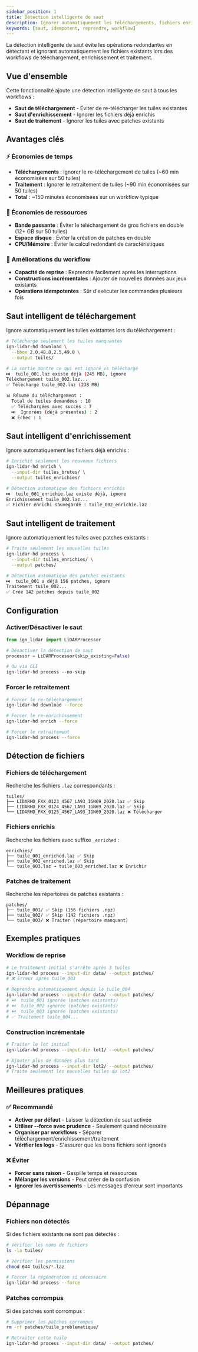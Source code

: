 ```yaml
---
sidebar_position: 1
title: Détection intelligente de saut
description: Ignorer automatiquement les téléchargements, fichiers enrichis et patches existants
keywords: [saut, idempotent, reprendre, workflow]
---
```


La détection intelligente de saut évite les opérations redondantes en détectant et ignorant automatiquement les fichiers existants lors des workflows de téléchargement, enrichissement et traitement.

## Vue d'ensemble

Cette fonctionnalité ajoute une détection intelligente de saut à tous les workflows :

- **Saut de téléchargement** - Éviter de re-télécharger les tuiles existantes
- **Saut d'enrichissement** - Ignorer les fichiers déjà enrichis
- **Saut de traitement** - Ignorer les tuiles avec patches existants

## Avantages clés

### ⚡ Économies de temps

- **Téléchargements** : Ignorer le re-téléchargement de tuiles (~60 min économisées sur 50 tuiles)
- **Traitement** : Ignorer le retraitement de tuiles (~90 min économisées sur 50 tuiles)
- **Total** : ~150 minutes économisées sur un workflow typique

### 💾 Économies de ressources

- **Bande passante** : Éviter le téléchargement de gros fichiers en double (12+ GB sur 50 tuiles)
- **Espace disque** : Éviter la création de patches en double
- **CPU/Mémoire** : Éviter le calcul redondant de caractéristiques

### 🔄 Améliorations du workflow

- **Capacité de reprise** : Reprendre facilement après les interruptions
- **Constructions incrémentales** : Ajouter de nouvelles données aux jeux existants
- **Opérations idempotentes** : Sûr d'exécuter les commandes plusieurs fois

## Saut intelligent de téléchargement

Ignore automatiquement les tuiles existantes lors du téléchargement :

```bash
# Télécharge seulement les tuiles manquantes
ign-lidar-hd download \
  --bbox 2.0,48.8,2.5,49.0 \
  --output tuiles/

# La sortie montre ce qui est ignoré vs téléchargé
⏭️  tuile_001.laz existe déjà (245 MB), ignore
Téléchargement tuile_002.laz...
✅ Téléchargé tuile_002.laz (238 MB)

📊 Résumé du téléchargement :
  Total de tuiles demandées : 10
  ✅ Téléchargées avec succès : 7
  ⏭️  Ignorées (déjà présentes) : 2
  ❌ Échec : 1
```

## Saut intelligent d'enrichissement

Ignore automatiquement les fichiers déjà enrichis :

```bash
# Enrichit seulement les nouveaux fichiers
ign-lidar-hd enrich \
  --input-dir tuiles_brutes/ \
  --output tuiles_enrichies/

# Détection automatique des fichiers enrichis
⏭️  tuile_001_enrichie.laz existe déjà, ignore
Enrichissement tuile_002.laz...
✅ Fichier enrichi sauvegardé : tuile_002_enrichie.laz
```

## Saut intelligent de traitement

Ignore automatiquement les tuiles avec patches existants :

```bash
# Traite seulement les nouvelles tuiles
ign-lidar-hd process \
  --input-dir tuiles_enrichies/ \
  --output patches/

# Détection automatique des patches existants
⏭️  tuile_001 a déjà 156 patches, ignore
Traitement tuile_002...
✅ Créé 142 patches depuis tuile_002
```

## Configuration

### Activer/Désactiver le saut

```python
from ign_lidar import LiDARProcessor

# Désactiver la détection de saut
processor = LiDARProcessor(skip_existing=False)

# Ou via CLI
ign-lidar-hd process --no-skip
```

### Forcer le retraitement

```bash
# Forcer le re-téléchargement
ign-lidar-hd download --force

# Forcer le re-enrichissement
ign-lidar-hd enrich --force

# Forcer le retraitement
ign-lidar-hd process --force
```

## Détection de fichiers

### Fichiers de téléchargement

Recherche les fichiers `.laz` correspondants :

```text
tuiles/
├── LIDARHD_FXX_0123_4567_LA93_IGN69_2020.laz ✅ Skip
├── LIDARHD_FXX_0124_4567_LA93_IGN69_2020.laz ✅ Skip
└── LIDARHD_FXX_0125_4567_LA93_IGN69_2020.laz ❌ Télécharger
```

### Fichiers enrichis

Recherche les fichiers avec suffixe `_enriched` :

```text
enrichies/
├── tuile_001_enriched.laz ✅ Skip
├── tuile_002_enriched.laz ✅ Skip
└── tuile_003.laz → tuile_003_enriched.laz ❌ Enrichir
```

### Patches de traitement

Recherche les répertoires de patches existants :

```text
patches/
├── tuile_001/ ✅ Skip (156 fichiers .npz)
├── tuile_002/ ✅ Skip (142 fichiers .npz)
└── tuile_003/ ❌ Traiter (répertoire manquant)
```

## Exemples pratiques

### Workflow de reprise

```bash
# Le traitement initial s'arrête après 3 tuiles
ign-lidar-hd process --input-dir data/ --output patches/
# ❌ Erreur après tuile_003

# Reprendre automatiquement depuis la tuile_004
ign-lidar-hd process --input-dir data/ --output patches/
# ⏭️  tuile_001 ignorée (patches existants)
# ⏭️  tuile_002 ignorée (patches existants)
# ⏭️  tuile_003 ignorée (patches existants)
# ✅ Traitement tuile_004...
```

### Construction incrémentale

```bash
# Traiter le lot initial
ign-lidar-hd process --input-dir lot1/ --output patches/

# Ajouter plus de données plus tard
ign-lidar-hd process --input-dir lot2/ --output patches/
# Traite seulement les nouvelles tuiles du lot2
```

## Meilleures pratiques

### ✅ Recommandé

- **Activer par défaut** - Laisser la détection de saut activée
- **Utiliser --force avec prudence** - Seulement quand nécessaire
- **Organiser par workflows** - Séparer téléchargement/enrichissement/traitement
- **Vérifier les logs** - S'assurer que les bons fichiers sont ignorés

### ❌ Éviter

- **Forcer sans raison** - Gaspille temps et ressources
- **Mélanger les versions** - Peut créer de la confusion
- **Ignorer les avertissements** - Les messages d'erreur sont importants

## Dépannage

### Fichiers non détectés

Si des fichiers existants ne sont pas détectés :

```bash
# Vérifier les noms de fichiers
ls -la tuiles/

# Vérifier les permissions
chmod 644 tuiles/*.laz

# Forcer la régénération si nécessaire
ign-lidar-hd process --force
```

### Patches corrompus

Si des patches sont corrompus :

```bash
# Supprimer les patches corrompus
rm -rf patches/tuile_problematique/

# Retraiter cette tuile
ign-lidar-hd process --input-dir data/ --output patches/
```
